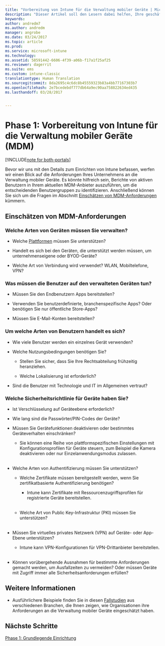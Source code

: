 ```yaml
---
title: "Vorbereitung von Intune für die Verwaltung mobiler Geräte | Microsoft-Dokumentation"
description: "Dieser Artikel soll den Lesern dabei helfen, Ihre geschäftlichen und technischen Anforderungen vor der Migration zu Intune zu evaluieren."
keywords: 
author: andredm7
ms.author: andredm
manager: angrobe
ms.date: 03/24/2017
ms.topic: article
ms.prod: 
ms.service: microsoft-intune
ms.technology: 
ms.assetid: 58591442-6606-4f39-a06b-f17a1f25af25
ms.reviewer: dagerrit
ms.suite: ems
ms.custom: intune-classic
translationtype: Human Translation
ms.sourcegitcommit: 8da2695c4c6dc8b45559323b83a4bb77167303b7
ms.openlocfilehash: 2e7bcedebdf777db64a9ec90aa758822634ed435
ms.lasthandoff: 03/28/2017


---
```


# <a name="phase-1-prepare-intune-for-mobile-device-management-mdm"></a>Phase 1: Vorbereitung von Intune für die Verwaltung mobiler Geräte (MDM)

[!INCLUDE[note for both-portals](../includes/note-for-both-portals.md)]

Bevor wir uns mit den Details zum Einrichten von Intune befassen, werfen wir einen Blick auf die Anforderungen Ihres Unternehmens an die Verwaltung mobiler Geräte. Es könnte hilfreich sein, Berichte von aktiven Benutzern in Ihrem aktuellen MDM-Anbieter auszuführen, um die entscheidenden Benutzergruppen zu identifizieren. Anschließend können Sie sich um die Fragen im Abschnitt [Einschätzen von MDM-Anforderungen](https://docs.microsoft.com/intune/plan-design/migration-phase1-prepare-intune-for-mobile-device-management#assess-mdm-requirements) kümmern.

## <a name="assess-mdm-requirements"></a>Einschätzen von MDM-Anforderungen

### <a name="what-kinds-of-devices-do-you-need-to-manage"></a>Welche Arten von Geräten müssen Sie verwalten?

-   Welche [Plattformen](https://docs.microsoft.com/intune/get-started/supported-mobile-devices-and-computers) müssen Sie unterstützen?

-   Handelt es sich bei den Geräten, die unterstützt werden müssen, um unternehmenseigene oder BYOD-Geräte?

-   Welche Art von Verbindung wird verwendet? WLAN, Mobiltelefone, VPN?

### <a name="what-do-your-users-need-to-do-on-managed-devices"></a>Was müssen die Benutzer auf den verwalteten Geräten tun?

-   Müssen Sie den Endbenutzern Apps bereitstellen?

-   Verwenden Sie benutzerdefinierte, branchenspezifische Apps? Oder benötigen Sie nur öffentliche Store-Apps?

-   Müssen Sie E-Mail-Konten bereitstellen?

### <a name="what-kinds-of-users"></a>Um welche Arten von Benutzern handelt es sich?

-   Wie viele Benutzer werden ein einzelnes Gerät verwenden?

-   Welche Nutzungsbedingungen benötigen Sie?

    -   Stellen Sie sicher, dass Sie Ihre Rechtsabteilung frühzeitig heranziehen.

    -   Welche Lokalisierung ist erforderlich?

-   Sind die Benutzer mit Technologie und IT im Allgemeinen vertraut?

### <a name="what-is-your-device-security-policy"></a>Welche Sicherheitsrichtlinie für Geräte haben Sie? 

-   Ist Verschlüsselung auf Geräteebene erforderlich?

-   Wie lang sind die Passwörter/PIN-Codes der Geräte?

-   Müssen Sie Gerätefunktionen deaktivieren oder bestimmtes Geräteverhalten einschränken?

    -   Sie können eine Reihe von plattformspezifischen Einstellungen mit Konfigurationsprofilen für Geräte steuern, zum Beispiel die Kamera deaktivieren oder nur Einzelanwendungsmodus zulassen.
<br></br>
-   Welche Arten von Authentifizierung müssen Sie unterstützen?

    -   Welche Zertifikate müssen bereitgestellt werden, wenn Sie zertifikatbasierte Authentifizierung benötigen?

        -   Intune kann Zertifikate mit Ressourcenzugriffsprofilen für registrierte Geräte bereitstellen.
<br></br>
    -   Welche Art von Public Key-Infrastruktur (PKI) müssen Sie unterstützen?
<br></br>
-   Müssen Sie virtuelles privates Netzwerk (VPN) auf Geräte- oder App-Ebene unterstützen?

    -   Intune kann VPN-Konfigurationen für VPN-Drittanbieter bereitstellen.
<br></br>
-   Können vorübergehende Ausnahmen für bestimmte Anforderungen gemacht werden, um Ausfallzeiten zu vermeiden? Oder müssen Geräte mit Zugriff immer alle Sicherheitsanforderungen erfüllen?

## <a name="additional-information"></a>Weitere Informationen

-   Ausführlichere Beispiele finden Sie in diesen [Fallstudien](https://customers.microsoft.com/en-US/story/mwh-global-now-part-of-stantec-secures-mobile-devices-with-intune) aus verschiedenen Branchen, die Ihnen zeigen, wie Organisationen ihre Anforderungen an die Verwaltung mobiler Geräte eingeschätzt haben.

## <a name="next-steps"></a>Nächste Schritte

[Phase 1: Grundlegende Einrichtung](https://docs.microsoft.com/intune/plan-design/migration-phase1-basic-setup)

